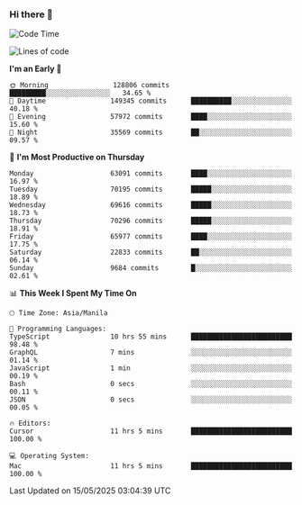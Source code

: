 ### Hi there 👋

<!--START_SECTION:waka-->
![Code Time](http://img.shields.io/badge/Code%20Time-6%2C044%20hrs%2053%20mins-blue)

![Lines of code](https://img.shields.io/badge/From%20Hello%20World%20I%27ve%20Written-131.6%20million%20lines%20of%20code-blue)

**I'm an Early 🐤** 

```text
🌞 Morning                128806 commits      █████████░░░░░░░░░░░░░░░░   34.65 % 
🌆 Daytime                149345 commits      ██████████░░░░░░░░░░░░░░░   40.18 % 
🌃 Evening                57972 commits       ████░░░░░░░░░░░░░░░░░░░░░   15.60 % 
🌙 Night                  35569 commits       ██░░░░░░░░░░░░░░░░░░░░░░░   09.57 % 
```
📅 **I'm Most Productive on Thursday** 

```text
Monday                   63091 commits       ████░░░░░░░░░░░░░░░░░░░░░   16.97 % 
Tuesday                  70195 commits       █████░░░░░░░░░░░░░░░░░░░░   18.89 % 
Wednesday                69616 commits       █████░░░░░░░░░░░░░░░░░░░░   18.73 % 
Thursday                 70296 commits       █████░░░░░░░░░░░░░░░░░░░░   18.91 % 
Friday                   65977 commits       ████░░░░░░░░░░░░░░░░░░░░░   17.75 % 
Saturday                 22833 commits       ██░░░░░░░░░░░░░░░░░░░░░░░   06.14 % 
Sunday                   9684 commits        █░░░░░░░░░░░░░░░░░░░░░░░░   02.61 % 
```


📊 **This Week I Spent My Time On** 

```text
🕑︎ Time Zone: Asia/Manila

💬 Programming Languages: 
TypeScript               10 hrs 55 mins      █████████████████████████   98.48 % 
GraphQL                  7 mins              ░░░░░░░░░░░░░░░░░░░░░░░░░   01.14 % 
JavaScript               1 min               ░░░░░░░░░░░░░░░░░░░░░░░░░   00.19 % 
Bash                     0 secs              ░░░░░░░░░░░░░░░░░░░░░░░░░   00.11 % 
JSON                     0 secs              ░░░░░░░░░░░░░░░░░░░░░░░░░   00.05 % 

🔥 Editors: 
Cursor                   11 hrs 5 mins       █████████████████████████   100.00 % 

💻 Operating System: 
Mac                      11 hrs 5 mins       █████████████████████████   100.00 % 
```


 Last Updated on 15/05/2025 03:04:39 UTC
<!--END_SECTION:waka-->


<!--
**rad182/rad182** is a ✨ _special_ ✨ repository because its `README.md` (this file) appears on your GitHub profile.

Here are some ideas to get you started:

- 🔭 I’m currently working on ...
- 🌱 I’m currently learning ...
- 👯 I’m looking to collaborate on ...
- 🤔 I’m looking for help with ...
- 💬 Ask me about ...
- 📫 How to reach me: ...
- 😄 Pronouns: ...
- ⚡ Fun fact: ...
-->

